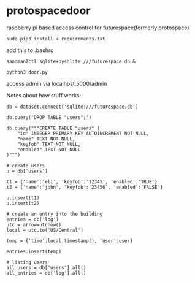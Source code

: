 # protospacedoor

raspberry pi based access control for futurespace(formerly protospace)

```
sudo pip3 install < requirements.txt
```

add this to .bashrc

```
sandman2ctl sqlite+pysqlite:///futurespace.db &

python3 door.py
```

access admin via localhost:5000/admin


Notes about how stuff works:
```
db = dataset.connect('sqlite:///futurespace.db')

db.query('DROP TABLE "users";')

db.query("""CREATE TABLE "users" (
    "id" INTEGER PRIMARY KEY AUTOINCREMENT NOT NULL,
    "name" TEXT NOT NULL,
    "keyfob" TEXT NOT NULL,
    "enabled" TEXT NOT NULL
)""")

# create users
u = db['users']

t1 = {'name':'eli', 'keyfob':'12345', 'enabled':'TRUE'}
t2 = {'name':'john', 'keyfob':'23456', 'enabled':'FALSE'}

u.insert(t1)
u.insert(t2)

# create an entry into the building
entries = db['log']
utc = arrow=utcnow()
local = utc.to('US/Central')

temp = {'time':local.timestamp(), 'user':user}

entries.insert(temp)

# listing users 
all_users = db['users'].all()
all_entries = db['log'].all()
```